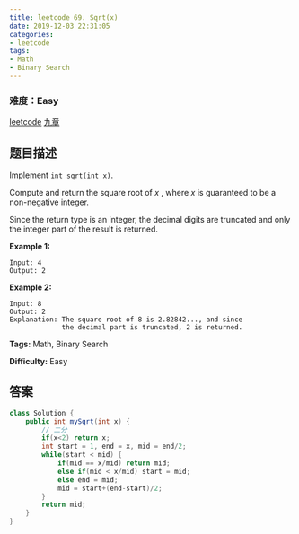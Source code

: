 ```yaml
---
title: leetcode 69. Sqrt(x)
date: 2019-12-03 22:31:05
categories:
- leetcode
tags:
- Math
- Binary Search
---
```

### 难度：Easy

<a href="https://leetcode.com/problems/sqrtx/">leetcode</a>
<a href="https://www.jiuzhang.com/solution/sqrtx/">九章</a>
## 题目描述
Implement `int sqrt(int x)`.

Compute and return the square root of _x_ , where  _x_  is guaranteed to be a
non-negative integer.

Since the return type is an integer, the decimal digits are truncated and only
the integer part of the result is returned.

**Example 1:**
        
    Input: 4
    Output: 2
    

**Example 2:**
        
    Input: 8
    Output: 2
    Explanation: The square root of 8 is 2.82842..., and since 
                 the decimal part is truncated, 2 is returned.
    


**Tags:** Math, Binary Search

**Difficulty:** Easy
## 答案
<!--more-->
```java
class Solution {
    public int mySqrt(int x) {
        // 二分
        if(x<2) return x;
        int start = 1, end = x, mid = end/2;
        while(start < mid) {
            if(mid == x/mid) return mid;
            else if(mid < x/mid) start = mid;
            else end = mid;
            mid = start+(end-start)/2;
        }
        return mid;
    }
}
```
